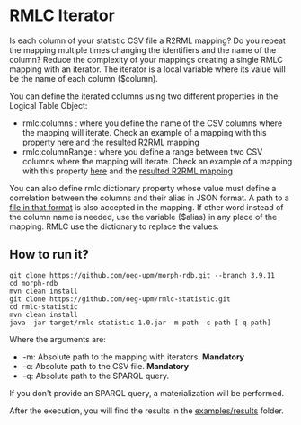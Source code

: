 # RMLC Iterator
Is each column of your statistic CSV file a R2RML mapping? Do you repeat the mapping multiple times changing the 
identifiers and the name of the column? Reduce the complexity of your mappings creating a single RMLC mapping
with an iterator. The iterator is a local variable where its value will be the name of each column ($column).

You can define the iterated columns using two different properties in the Logical Table Object:
+ rmlc:columns : where you define the name of the CSV columns where the mapping will iterate. Check an example of a mapping
with this property [here](https://github.com/dachafra/rmlc-statistic/blob/master/examples/mappings/2016-P21-columns.rmlc.ttl) and
the [resulted R2RML mapping](https://github.com/dachafra/rmlc-statistic/blob/master/examples/mappings/2016-P21-columns.r2rml.ttl)
+ rmlc:columnRange : where you define a range between two CSV columns where the mapping will iterate. Check an 
example of a mapping with this property [here](https://github.com/dachafra/rmlc-statistic/blob/master/examples/mappings/2016-P21-range.rmlc.ttl)
and the [resulted R2RML mapping](https://github.com/dachafra/rmlc-statistic/blob/master/examples/mappings/2016-P21-range.r2rml.ttl)

You can also define rmlc:dictionary property whose value must define a correlation between the columns and their alias in JSON format. 
A path to a [file in that format](https://github.com/dachafra/rmlc-statistic/blob/master/examples/json/dictionary.json) is also accepted 
in the mapping. If other word instead of the column name is needed, use the variable {$alias} in any place of the mapping. RMLC use
the dictionary to replace the values.



## How to run it?
```
git clone https://github.com/oeg-upm/morph-rdb.git --branch 3.9.11
cd morph-rdb
mvn clean install
git clone https://github.com/oeg-upm/rmlc-statistic.git
cd rmlc-statistic
mvn clean install
java -jar target/rmlc-statistic-1.0.jar -m path -c path [-q path]
```
Where the arguments are:
+ -m: Absolute path to the mapping with iterators. **Mandatory**
+ -c: Absolute path to the CSV file. **Mandatory**
+ -q: Absolute path to the SPARQL query.

If you don't provide an SPARQL query, a materialization will be performed. 

After the execution, you will find the results in the [examples/results](https://github.com/dachafra/rmlc-statistic/blob/master/examples/results) folder.
